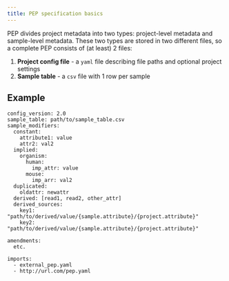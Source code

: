 ```yaml
---
title: PEP specification basics
---
```


PEP divides project metadata into two types: project-level metadata and sample-level metadata. These two types are stored in two different files, so a complete PEP consists of (at least) 2 files:

1. **Project config file** - a `yaml` file describing file paths and optional project settings
2. **Sample table** - a `csv` file with 1 row per sample


## Example

```
config_version: 2.0
sample_table: path/to/sample_table.csv
sample_modifiers:
  constant:
    attribute1: value
    attr2: val2	
  implied:
    organism:
      human:
        imp_attr: value
      mouse:
        imp_arr: val2
  duplicated:
    oldattr: newattr
  derived: [read1, read2, other_attr]
  derived_sources:
    key1: "path/to/derived/value/{sample.attribute}/{project.attribute}"
    key2: "path/to/derived/value/{sample.attribute}/{project.attribute}"

amendments:
  etc.

imports:
  - external_pep.yaml
  - http://url.com/pep.yaml
```